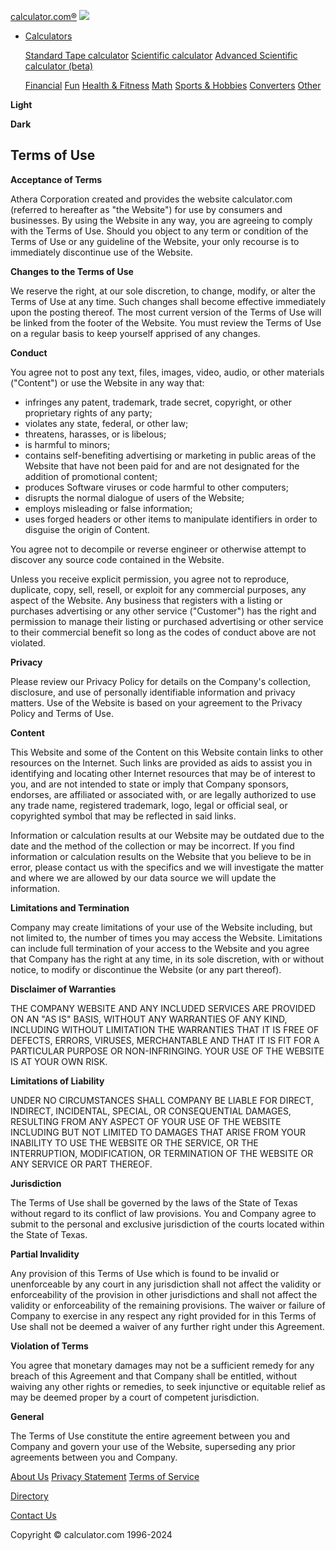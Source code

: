 [calculator.com®](https://calculator.com/) ![](/newcalc/img/menu.svg)

* [Calculators](#)
    
    [Standard Tape calculator](https://calculator.com/fractions) [Scientific calculator](https://calculator.com/scientific) [Advanced Scientific calculator (beta)](https://calculator.com/newcalc)
    
    [Financial](https://calculator.com/directory/?show=Financial) [Fun](https://calculator.com/directory/?show=Fun) [Health & Fitness](https://calculator.com/directory/?show=Health) [Math](https://calculator.com/directory/?show=Math) [Sports & Hobbies](https://calculator.com/directory/?show=Sports) [Converters](https://calculator.com/directory/?show=Converters) [Other](https://calculator.com/directory/?show=Other)
    

**Light** 

**Dark**

Terms of Use
------------

**Acceptance of Terms**

Athera Corporation created and provides the website calculator.com (referred to hereafter as "the Website") for use by consumers and businesses. By using the Website in any way, you are agreeing to comply with the Terms of Use. Should you object to any term or condition of the Terms of Use or any guideline of the Website, your only recourse is to immediately discontinue use of the Website.

**Changes to the Terms of Use**

We reserve the right, at our sole discretion, to change, modify, or alter the Terms of Use at any time. Such changes shall become effective immediately upon the posting thereof. The most current version of the Terms of Use will be linked from the footer of the Website. You must review the Terms of Use on a regular basis to keep yourself apprised of any changes.

**Conduct**

You agree not to post any text, files, images, video, audio, or other materials ("Content") or use the Website in any way that:

* infringes any patent, trademark, trade secret, copyright, or other proprietary rights of any party;
* violates any state, federal, or other law;
* threatens, harasses, or is libelous;
* is harmful to minors;
* contains self-benefiting advertising or marketing in public areas of the Website that have not been paid for and are not designated for the addition of promotional content;
* produces Software viruses or code harmful to other computers;
* disrupts the normal dialogue of users of the Website;
* employs misleading or false information;
* uses forged headers or other items to manipulate identifiers in order to disguise the origin of Content.

You agree not to decompile or reverse engineer or otherwise attempt to discover any source code contained in the Website.

Unless you receive explicit permission, you agree not to reproduce, duplicate, copy, sell, resell, or exploit for any commercial purposes, any aspect of the Website. Any business that registers with a listing or purchases advertising or any other service ("Customer") has the right and permission to manage their listing or purchased advertising or other service to their commercial benefit so long as the codes of conduct above are not violated.

**Privacy**

Please review our Privacy Policy for details on the Company's collection, disclosure, and use of personally identifiable information and privacy matters. Use of the Website is based on your agreement to the Privacy Policy and Terms of Use.

**Content**

This Website and some of the Content on this Website contain links to other resources on the Internet. Such links are provided as aids to assist you in identifying and locating other Internet resources that may be of interest to you, and are not intended to state or imply that Company sponsors, endorses, are affiliated or associated with, or are legally authorized to use any trade name, registered trademark, logo, legal or official seal, or copyrighted symbol that may be reflected in said links.

Information or calculation results at our Website may be outdated due to the date and the method of the collection or may be incorrect. If you find information or calculation results on the Website that you believe to be in error, please contact us with the specifics and we will investigate the matter and where we are allowed by our data source we will update the information.

**Limitations and Termination**

Company may create limitations of your use of the Website including, but not limited to, the number of times you may access the Website. Limitations can include full termination of your access to the Website and you agree that Company has the right at any time, in its sole discretion, with or without notice, to modify or discontinue the Website (or any part thereof).

**Disclaimer of Warranties**

THE COMPANY WEBSITE AND ANY INCLUDED SERVICES ARE PROVIDED ON AN "AS IS" BASIS, WITHOUT ANY WARRANTIES OF ANY KIND, INCLUDING WITHOUT LIMITATION THE WARRANTIES THAT IT IS FREE OF DEFECTS, ERRORS, VIRUSES, MERCHANTABLE AND THAT IT IS FIT FOR A PARTICULAR PURPOSE OR NON-INFRINGING. YOUR USE OF THE WEBSITE IS AT YOUR OWN RISK.

**Limitations of Liability**

UNDER NO CIRCUMSTANCES SHALL COMPANY BE LIABLE FOR DIRECT, INDIRECT, INCIDENTAL, SPECIAL, OR CONSEQUENTIAL DAMAGES, RESULTING FROM ANY ASPECT OF YOUR USE OF THE WEBSITE INCLUDING BUT NOT LIMITED TO DAMAGES THAT ARISE FROM YOUR INABILITY TO USE THE WEBSITE OR THE SERVICE, OR THE INTERRUPTION, MODIFICATION, OR TERMINATION OF THE WEBSITE OR ANY SERVICE OR PART THEREOF.

**Jurisdiction**

The Terms of Use shall be governed by the laws of the State of Texas without regard to its conflict of law provisions. You and Company agree to submit to the personal and exclusive jurisdiction of the courts located within the State of Texas.

**Partial Invalidity**

Any provision of this Terms of Use which is found to be invalid or unenforceable by any court in any jurisdiction shall not affect the validity or enforceability of the provision in other jurisdictions and shall not affect the validity or enforceability of the remaining provisions. The waiver or failure of Company to exercise in any respect any right provided for in this Terms of Use shall not be deemed a waiver of any further right under this Agreement.

**Violation of Terms**

You agree that monetary damages may not be a sufficient remedy for any breach of this Agreement and that Company shall be entitled, without waiving any other rights or remedies, to seek injunctive or equitable relief as may be deemed proper by a court of competent jurisdiction.

**General**

The Terms of Use constitute the entire agreement between you and Company and govern your use of the Website, superseding any prior agreements between you and Company.

[About Us](https://calculator.com/site/about.php) [Privacy Statement](https://calculator.com/site/privacy.php) [Terms of Service](https://calculator.com/site/terms.php)

[Directory](https://calculator.com/directory)

[Contact Us](https://calculator.com/site/contact.php)

Copyright © calculator.com 1996-2024